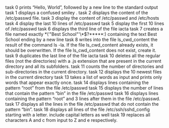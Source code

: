 task 0 prints “Hello, World”, followed by a new line to the standard output
task 1 displays a confused smiley .
task 2 displays the content of the /etc/passwd file.
task 3 display the content of /etc/passwd and /etc/hosts
task 4 display the last 10 lines of /etc/passwd
task 5 display the first 10 lines of /etc/passwd
task 6 displays the third line of the file iacta
task 7 creates a file named exactly \*\\'"Best School"\'\\*$\?\*\*\*\*\*:) containing the text Best School ending by a new line
task 8 writes into the file ls_cwd_content the result of the command ls -la. If the file ls_cwd_content already exists, it should be overwritten. If the file ls_cwd_content does not exist, create it.
task 9 duplicates the last line of the file iacta
task 10 deletes all the regular files (not the directories) with a .js extension that are present in the current directory and all its subfolders.
task 11 counts the number of directories and sub-directories in the current directory.
task 12 displays the 10 newest files in the current directory
task 13 takes a list of words as input and prints only words that appear exactly once.
task 14 displays lines containing the pattern “root” from the file /etc/passwd 
task 15 displays the number of lines that contain the pattern “bin” in the file /etc/passwd
task 16 displays lines containing the pattern “root” and 3 lines after them in the file /etc/passwd.
task 17 displays all the lines in the file /etc/passwd that do not contain the pattern “bin”.
task 18 displays all lines of the file /etc/ssh/sshd_config starting with a letter.
include capital letters as well
task 19 replaces all characters A and c from input to Z and e respectively.

